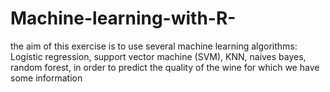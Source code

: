 # Machine-learning-with-R-
the aim of this exercise is to use several machine learning algorithms: Logistic regression, support vector machine (SVM), KNN, naives bayes, random forest, in order to predict the quality of the wine for which we have some information
